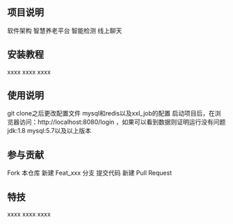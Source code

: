 ## 项目说明
软件架构
智慧养老平台
智能检测
线上聊天

## 安装教程
xxxx
xxxx
xxxx

## 使用说明
git clone之后更改配置文件 mysql和redis以及xxl_job的配置
启动项目后，在浏览器访问：http://localhost:8080/login ，如果可以看到数据则证明运行没有问题
jdk:1.8
mysql:5.7以及以上版本

## 参与贡献
Fork 本仓库
新建 Feat_xxx 分支
提交代码
新建 Pull Request

## 特技
xxxx
xxxx
xxxx
